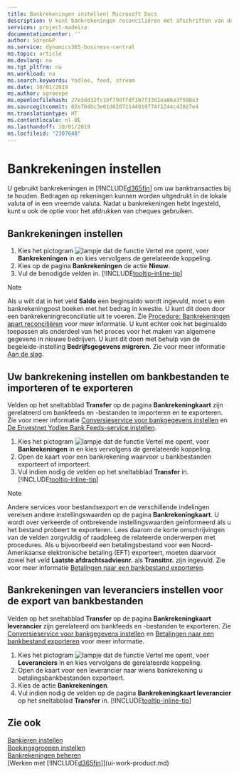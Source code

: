 ```yaml
---
title: Bankrekeningen instellen| Microsoft Docs
description: U kunt bankrekeningen reconciliëren met afschriften van de bank.
services: project-madeira
documentationcenter: ''
author: SorenGP
ms.service: dynamics365-business-central
ms.topic: article
ms.devlang: na
ms.tgt_pltfrm: na
ms.workload: na
ms.search.keywords: Yodlee, feed, stream
ms.date: 10/01/2019
ms.author: sgroespe
ms.openlocfilehash: 27e3dd32fc1bf79dffdf1b7f33d1ea86a3f598e3
ms.sourcegitcommit: 02e704bc3e01d62072144919774f1244c42827e4
ms.translationtype: HT
ms.contentlocale: nl-BE
ms.lasthandoff: 10/01/2019
ms.locfileid: "2307648"
---
```

# <a name="set-up-bank-accounts"></a>Bankrekeningen instellen
U gebruikt bankrekeningen in [!INCLUDE[d365fin](includes/d365fin_md.md)] om uw banktransacties bij te houden. Bedragen op rekeningen kunnen worden uitgedrukt in de lokale valuta of in een vreemde valuta. Nadat u bankrekeningen hebt ingesteld, kunt u ook de optie voor het afdrukken van cheques gebruiken.

## <a name="to-set-up-bank-accounts"></a>Bankrekeningen instellen
1. Kies het pictogram ![lampje dat de functie Vertel me opent](media/ui-search/search_small.png "Vertel me wat u wilt doen"), voer **Bankrekeningen** in en kies vervolgens de gerelateerde koppeling.
2. Kies op de pagina **Bankrekeningen** de actie **Nieuw**.
3. Vul de benodigde velden in. [!INCLUDE[tooltip-inline-tip](includes/tooltip-inline-tip_md.md)]

> [!NOTE]
> Als u wilt dat in het veld **Saldo** een beginsaldo wordt ingevuld, moet u een bankrekeningpost boeken met het bedrag in kwestie. U kunt dit doen door een bankrekeningreconciliatie uit te voeren. Zie [Procedure: Bankrekeningen apart reconciliëren](bank-how-reconcile-bank-accounts-separately.md) voor meer informatie. U kunt echter ook het beginsaldo toepassen als onderdeel van het proces voor het maken van algemene gegevens in nieuwe bedrijven. U kunt dit doen met behulp van de begeleide-instelling **Bedrijfsgegevens migreren**. Zie voor meer informatie [Aan de slag](product-get-started.md).

## <a name="to-set-up-your-bank-account-for-import-or-export-of-bank-files"></a>Uw bankrekening instellen om bankbestanden te importeren of te exporteren
Velden op het sneltabblad **Transfer** op de pagina **Bankrekeningkaart** zijn gerelateerd om bankfeeds en -bestanden te importeren en te exporteren. Zie voor meer informatie [Conversieservice voor bankgegevens instellen](bank-how-setup-bank-data-conversion-service.md) en [De Envestnet Yodlee Bank Feeds-service instellen](bank-how-setup-bank-statement-service.md).

1. Kies het pictogram ![lampje dat de functie Vertel me opent](media/ui-search/search_small.png "Vertel me wat u wilt doen"), voer **Bankrekeningen** in en kies vervolgens de gerelateerde koppeling.
2. Open de kaart voor een bankrekening waarvoor u bankbestanden exporteert of importeert.
3. Vul indien nodig de velden op het sneltabblad **Transfer** in. [!INCLUDE[tooltip-inline-tip](includes/tooltip-inline-tip_md.md)]

> [!NOTE]  
>   Andere services voor bestandsexport en de verschillende indelingen vereisen andere instellingswaarden op de pagina **Bankrekeningkaart**. U wordt over verkeerde of ontbrekende instellingswaarden geïnformeerd als u het bestand probeert te exporteren. Lees daarom de korte omschrijvingen van de velden zorgvuldig of raadpleeg de relateerde onderwerpen met procedures. Als u bijvoorbeeld een betalingsbestand voor een Noord-Amerikaanse elektronische betaling (EFT) exporteert, moeten daarvoor zowel het veld **Laatste afdrachtsadviesnr.** als **Transitnr.** zijn ingevuld. Zie voor meer informatie [Betalingen naar een bankbestand exporteren](payables-how-export-payments-bank-file.md).

## <a name="to-set-up-vendor-bank-accounts-for-export-of-bank-files"></a>Bankrekeningen van leveranciers instellen voor de export van bankbestanden
Velden op het sneltabblad **Transfer** op de pagina **Bankrekeningkaart leverancier** zijn gerelateerd om bankfeeds en -bestanden te exporteren. Zie [Conversieservice voor bankgegevens instellen](bank-how-setup-bank-data-conversion-service.md) en [Betalingen naar een bankbestand exporteren](payables-how-export-payments-bank-file.md) voor meer informatie.

1. Kies het pictogram ![lampje dat de functie Vertel me opent](media/ui-search/search_small.png "Vertel me wat u wilt doen"), voer **Leveranciers** in en kies vervolgens de gerelateerde koppeling.
2. Open de kaart voor een leverancier naar wiens bankrekening u betalingsbankbestanden exporteert.
3. Kies de actie **Bankrekeningen**.
3. Vul indien nodig de velden op de pagina **Bankrekeningkaart leverancier** op het sneltabblad **Transfer** in. [!INCLUDE[tooltip-inline-tip](includes/tooltip-inline-tip_md.md)]

## <a name="see-also"></a>Zie ook
[Bankieren instellen](bank-setup-banking.md)  
[Boekingsgroepen instellen](finance-posting-groups.md)  
[Bankrekeningen beheren](bank-manage-bank-accounts.md)  
[Werken met [!INCLUDE[d365fin](includes/d365fin_md.md)]](ui-work-product.md)
